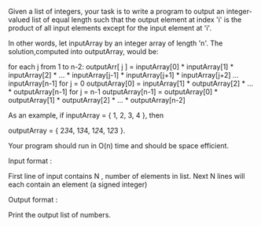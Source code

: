 Given a list of integers, your task is to write a program to output an integer-valued list of equal length such that the output element at index 'i' is the product of all input elements except for the input element at 'i'.
 
In other words, let inputArray by an integer array of length 'n'.  The solution,computed into outputArray, would be:
 
for each j from 1 to n-2:
               outputArr[ j ] = inputArray[0] * inputArray[1] * inputArray[2] * ... * inputArray[j-1] * inputArray[j+1] * inputArray[j+2] *...* inputArray[n-1]
for j = 0
               outputArray[0] = inputArray[1] * outputArray[2] * ... * outputArray[n-1]
for j = n-1
               outputArray[n-1] = outputArray[0] * outputArray[1] * outputArray[2] * ... * outputArray[n-2]        
 
As an example, if inputArray = { 1, 2, 3, 4 }, then
 
outputArray = { 2*3*4, 1*3*4, 1*2*4, 1*2*3 }.
 
Your program should run in O(n) time and should be space efficient.
 
Input format :
 
First line of input contains N , number of elements in list.
Next N lines will each contain an element (a signed integer)
 
Output format :
 
Print the output list of numbers.